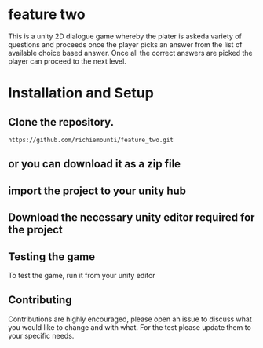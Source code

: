 # feature two
This is a unity 2D dialogue game whereby the plater is askeda variety of questions and proceeds once the
player picks an answer from the list of available choice based answer.
Once all the correct answers are picked the player can proceed to the next level.


# Installation and Setup
## Clone the repository.
```
https://github.com/richiemounti/feature_two.git
```


## or you can download it as a zip file


## import the project to your unity hub

## Download the necessary unity editor required for the project

## Testing the game
To test the game, run it from your unity editor


## Contributing
Contributions are highly encouraged, please open an issue to discuss what you would like to change and with what.
For the test please update them to your specific needs.
